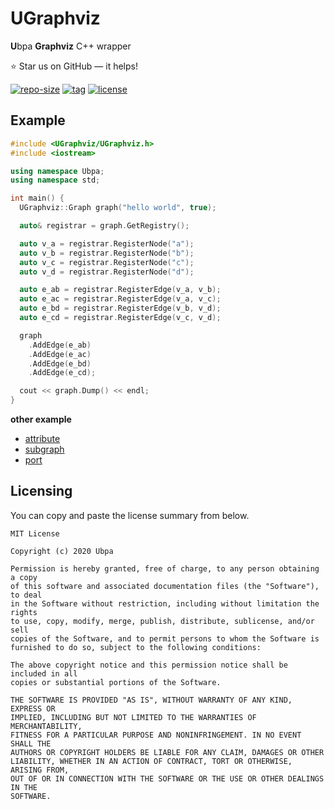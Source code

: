 # UGraphviz
**U**bpa **Graphviz** C++ wrapper

⭐ Star us on GitHub — it helps!

[![repo-size](https://img.shields.io/github/languages/code-size/Ubpa/UGraphviz?style=flat)](https://github.com/Ubpa/UGraphviz/archive/master.zip) [![tag](https://img.shields.io/github/v/tag/Ubpa/UGraphviz)](https://github.com/Ubpa/UGraphviz/tags) [![license](https://img.shields.io/github/license/Ubpa/UGraphviz)](LICENSE) 

## Example

```c++
#include <UGraphviz/UGraphviz.h>
#include <iostream>

using namespace Ubpa;
using namespace std;

int main() {
  UGraphviz::Graph graph("hello world", true);

  auto& registrar = graph.GetRegistry();

  auto v_a = registrar.RegisterNode("a");
  auto v_b = registrar.RegisterNode("b");
  auto v_c = registrar.RegisterNode("c");
  auto v_d = registrar.RegisterNode("d");

  auto e_ab = registrar.RegisterEdge(v_a, v_b);
  auto e_ac = registrar.RegisterEdge(v_a, v_c);
  auto e_bd = registrar.RegisterEdge(v_b, v_d);
  auto e_cd = registrar.RegisterEdge(v_c, v_d);

  graph
    .AddEdge(e_ab)
    .AddEdge(e_ac)
    .AddEdge(e_bd)
    .AddEdge(e_cd);

  cout << graph.Dump() << endl;
}
```

**other example**

- [attribute](src/test/01_attr/main.cpp)
- [subgraph](src/test/02_subgraph/main.cpp)
- [port](src/test/03_port/main.cpp)

## Licensing

You can copy and paste the license summary from below.

```
MIT License

Copyright (c) 2020 Ubpa

Permission is hereby granted, free of charge, to any person obtaining a copy
of this software and associated documentation files (the "Software"), to deal
in the Software without restriction, including without limitation the rights
to use, copy, modify, merge, publish, distribute, sublicense, and/or sell
copies of the Software, and to permit persons to whom the Software is
furnished to do so, subject to the following conditions:

The above copyright notice and this permission notice shall be included in all
copies or substantial portions of the Software.

THE SOFTWARE IS PROVIDED "AS IS", WITHOUT WARRANTY OF ANY KIND, EXPRESS OR
IMPLIED, INCLUDING BUT NOT LIMITED TO THE WARRANTIES OF MERCHANTABILITY,
FITNESS FOR A PARTICULAR PURPOSE AND NONINFRINGEMENT. IN NO EVENT SHALL THE
AUTHORS OR COPYRIGHT HOLDERS BE LIABLE FOR ANY CLAIM, DAMAGES OR OTHER
LIABILITY, WHETHER IN AN ACTION OF CONTRACT, TORT OR OTHERWISE, ARISING FROM,
OUT OF OR IN CONNECTION WITH THE SOFTWARE OR THE USE OR OTHER DEALINGS IN THE
SOFTWARE.
```
